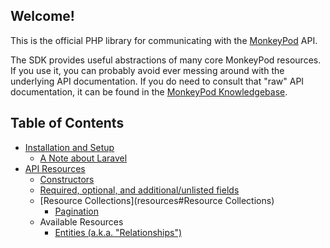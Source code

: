 ## Welcome!
This is the official PHP library for communicating with the [MonkeyPod](https://monkeypod.io) API. 

The SDK provides useful abstractions of many core MonkeyPod resources. If you use it, you can probably avoid ever messing around with the underlying API documentation. If you do need to consult that "raw" API documentation, it can be found in the 
[MonkeyPod Knowledgebase](https://monkeypod.helpscoutdocs.com/category/134-api?sort=).

## Table of Contents
* [Installation and Setup](installation_and_setup)
  * [A Note about Laravel](laravel)
* [API Resources](resources)
  * [Constructors](resources#Constructors)
  * [Required, optional, and additional/unlisted fields](resources#Required,+optional,+and+additional/unlisted+fields)
  * [Resource Collections](resources#Resource Collections)
    * [Pagination](resources#Pagination)
  * Available Resources
    * [Entities (a.k.a. "Relationships")](resources/entities)
